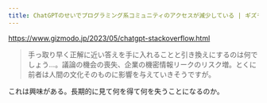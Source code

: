 ```yaml
---
title: ChatGPTのせいでプログラミング系コミュニティのアクセスが減少している | ギズモード・ジャパン
---
```


https://www.gizmodo.jp/2023/05/chatgpt-stackoverflow.html

> 手っ取り早く正解に近い答えを手に入れることと引き換えにするのは何でしょう…。議論の機会の喪失、企業の機密情報リークのリスク増。とくに前者は人間の文化そのものに影響を与えていきそうですが。

これは興味がある。長期的に見て何を得て何を失うことになるのか。

